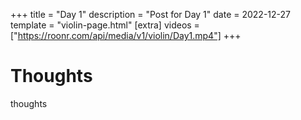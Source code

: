+++
title = "Day 1"
description = "Post for Day 1"
date = 2022-12-27
template = "violin-page.html"
[extra]
videos = ["https://roonr.com/api/media/v1/violin/Day1.mp4"]
+++

# Thoughts
thoughts